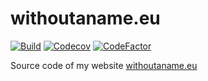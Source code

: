 # withoutaname.eu

[![Build](https://github.com/WithoutAName25/withoutaname.eu/actions/workflows/CI.yml/badge.svg)](https://github.com/WithoutAName25/withoutaname.eu/actions/workflows/CI.yml)
[![Codecov](https://img.shields.io/codecov/c/gh/withoutaname25/withoutaname.eu?logo=codecov)](https://codecov.io/gh/WithoutAName25/withoutaname.eu)
[![CodeFactor](https://www.codefactor.io/repository/github/withoutaname25/withoutaname.eu/badge)](https://www.codefactor.io/repository/github/withoutaname25/withoutaname.eu)

Source code of my website [withoutaname.eu](https://withoutaname.eu)
